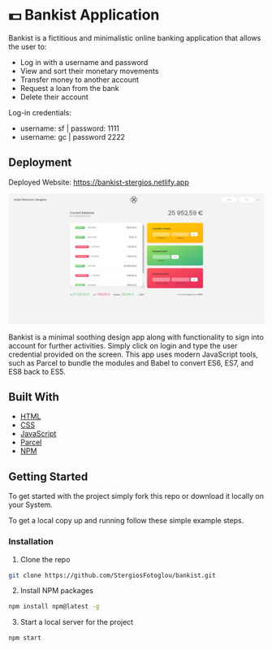 # 💵 Bankist Application

Bankist is a fictitious and minimalistic online banking application that allows the user to:

- Log in with a username and password
- View and sort their monetary movements
- Transfer money to another account
- Request a loan from the bank
- Delete their account

Log-in credentials:

- username: sf | password: 1111
- username: gc | password 2222

## Deployment

Deployed Website: https://bankist-stergios.netlify.app

[![bankist-app.png](./bankist-app.PNG)](https://bankist-stergios.netlify.app/)

Bankist is a minimal soothing design app along with functionality to sign into account for further activities. Simply click on login and type the user credential provided on the screen. This app uses modern JavaScript tools, such as Parcel to bundle the modules and Babel to convert ES6, ES7, and ES8 back to ES5.

## Built With

- [HTML](https://developer.mozilla.org/en-US/docs/Web/HTML)
- [CSS](https://developer.mozilla.org/en-US/docs/Web/CSS)
- [JavaScript](https://developer.mozilla.org/en-US/docs/Web/javascript)
- [Parcel](https://parceljs.org/)
- [NPM](https://www.npmjs.com/)

## Getting Started

To get started with the project simply fork this repo or download it locally on your System.

To get a local copy up and running follow these simple example steps.

### Installation

1. Clone the repo

```sh
git clone https://github.com/StergiosFotoglou/bankist.git
```

2. Install NPM packages

```sh
npm install npm@latest -g
```

3. Start a local server for the project

```sh
npm start
```


